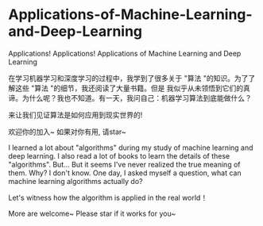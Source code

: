 # Applications-of-Machine-Learning-and-Deep-Learning
Applications! Applications! Applications of Machine Learning and Deep Learning

在学习机器学习和深度学习的过程中，我学到了很多关于 "算法 "的知识。为了了解这些 "算法 "的细节，我还阅读了大量书籍。但是 我似乎从未领悟到它们的真谛。为什么呢？我也不知道。有一天，我问自己：机器学习算法到底能做什么？

来让我们见证算法是如何应用到现实世界的!

欢迎你的加入~ 如果对你有用, 请star~

I learned a lot about "algorithms" during my study of machine learning and deep learning. I also read a lot of books to learn the details of these "algorithms". But... But it seems I've never realized the true meaning of them. Why? I don't know. One day, I asked myself a question, what can machine learning algorithms actually do? 

Let's witness how the algorithm is applied in the real world！

More are welcome~ Please star if it works for you~
